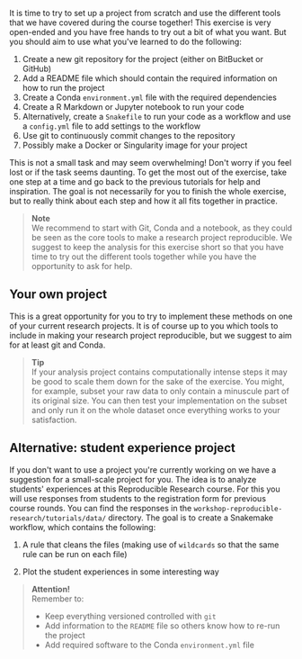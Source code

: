 It is time to try to set up a project from scratch and use the different
tools that we have covered during the course together! This exercise is very
open-ended and you have free hands to try out a bit of what you want. But you
should aim to use what you've learned to do the following:

1. Create a new git repository for the project (either on BitBucket or GitHub)
2. Add a README file which should contain the required information on how to
   run the project
3. Create a Conda `environment.yml` file with the required dependencies
4. Create a R Markdown or Jupyter notebook to run your code
5. Alternatively, create a `Snakefile` to run your code as a workflow and use a `config.yml` file 
   to add settings to the workflow
6. Use git to continuously commit changes to the repository
7. Possibly make a Docker or Singularity image for your project

This is not a small task and may seem overwhelming! Don't worry if you feel
lost or if the task seems daunting. To get the most out of the exercise, take
one step at a time and go back to the previous tutorials for help and
inspiration. The goal is not necessarily for you to finish the whole exercise,
but to really think about each step and how it all fits together in practice.

> **Note** <br>
> We recommend to start with Git, Conda and a notebook, as they could be seen as
> the core tools to make a research project reproducible. We suggest to keep the
> analysis for this exercise short so that you have time to try out the
> different tools together while you have the opportunity to ask for help.

## Your own project

This is a great opportunity for you to try to implement these methods on one 
of your current research projects. It is of course up to you which tools to 
include in making your research project reproducible, but we suggest to aim 
for at least git and Conda. 

> **Tip** <br>
> If your analysis project contains computationally intense steps it may be
> good to scale them down for the sake of the exercise. You might, for
> example, subset your raw data to only contain a minuscule part of its
> original size. You can then test your implementation on the subset and only
> run it on the whole dataset once everything works to your satisfaction.

## Alternative: student experience project

If you don't want to use a project you're currently working on we have
a suggestion for a small-scale project for you. The idea is to analyze students'
experiences at this Reproducible Research course. For this you will use
responses from students to the registration form for previous course rounds. You
can find the responses in the `workshop-reproducible-research/tutorials/data/`
directory. The goal is to create a Snakemake workflow, which contains the
following:

1. A rule that cleans the files (making use of `wildcards` so that the same rule
   can be run on each file)

2. Plot the student experiences in some interesting way

> **Attention!** <br>
> Remember to:
>
> * Keep everything versioned controlled with `git`
> * Add information to the `README` file so others know how to re-run 
>   the project
> * Add required software to the Conda `environment.yml` file
